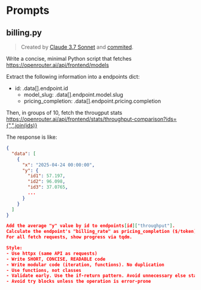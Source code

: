 # Prompts

## billing.py

> Created by [Claude 3.7 Sonnet](https://claude.ai/share/3196a0a7-15f9-4064-ab00-af080edc8741) and [commited](https://github.com/sanand0/llmpricing/blob/9b66480458b712de52ea14502a64bf4c3b6a98ed/billing.py).

Write a concise, minimal Python script that fetches https://openrouter.ai/api/frontend/models

Extract the following information into a endpoints dict:
- id: .data[].endpoint.id
  - model_slug: .data[].endpoint.model.slug
  - pricing_completion: .data[].endpoint.pricing.completion

Then, in groups of 10, fetch the througput stats
https://openrouter.ai/api/frontend/stats/throughput-comparison?ids={",".join(ids)}

The response is like:

```json
{
  "data": [
    {
      "x": "2025-04-24 00:00:00",
      "y": {
        "id1": 57.197,
        "id2": 96.098,
        "id3": 37.0765,
        ...
      }
    }
  ]
}

Add the average "y" value by id to endpoints[id]["throughput"].
Calculate the endpoint's "billing_rate" as pricing_completion ($/token) * throughput (tokens/second) * 3600 (seconds per hour).
For all fetch requests, show progress via tqdm.

Style:
- Use httpx (same API as requests)
- Write SHORT, CONCISE, READABLE code
- Write modular code (iteration, functions). No duplication
- Use functions, not classes
- Validate early. Use the if-return pattern. Avoid unnecessary else statements
- Avoid try blocks unless the operation is error-prone
